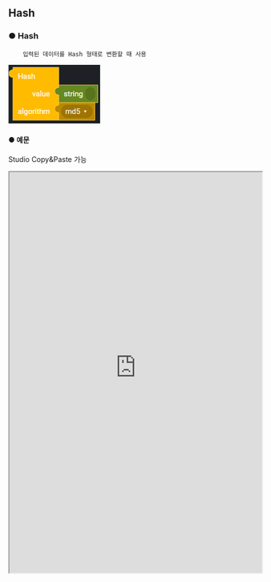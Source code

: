 ## Hash

### ● Hash

        입력된 데이터를 Hash 형태로 변환할 때 사용

![](../../img/assets/image%20%2854%29.png)

#### ● 예문
<p class='comment'>Studio Copy&Paste 가능</p>
<iframe
    src="https://d1sxhpvag16wqc.cloudfront.net/v3.1.0/hash/hash"
    width="100%"
    height="800px"
    allow=""
    sandbox="allow-scripts allow-same-origin" />
<div class="display-pdf">
    <p><img src="../../img/assets/hash_example.png" alt="" /></p>
</div>

#### ● 결과

```text
{
  "result": {
    "hashResult": "6fb0522f54422c3b6bc31ca7e9c1d469f19e2a50d50c9e30a1eee2fd397f5761"
  }
}
```

### ● Hash HMAC

        HMAC 값 생성 후 입력한 알고리즘으로 해쉬값을 출력할 때 사용

![](../../img/assets/image%20%2870%29.png)

#### ● 예문
<p class='comment'>Studio Copy&Paste 가능</p>
<iframe
    src="https://d1sxhpvag16wqc.cloudfront.net/v3.1.0/hash/hash_hmac"
    width="100%"
    height="800px"
    allow=""
    sandbox="allow-scripts allow-same-origin" />
<div class="display-pdf">
    <p><img src="../../img/assets/hash_hmac_example.png" alt="" /></p>
</div>

#### ● 결과

```text
{
  "result": {
    "hmacResult": "53626b23aacbc1891e56d5b83cd6977b0881679c3b0295c50aeca339c0d104cc"
  }
}
```

### ● 사용 가능한 알고리즘

|               |                |                 |                |                | 
| :------------ | :------------- | :-------------- | :------------- | :------------- |
| **md2**       | **ripemd256**  | **gost**        | **haval128,3** | **haval128,5** |
| **md4**       | **ripemd320**  | **gost-crypto** | **haval160,3** | **haval160,5** | 
| **md5**       | **tiger128,3** | **adler32**     | **haval192,3** | **haval192,5** |
| **sha1**      | **tiger160,3** | **crc32**       | **haval224,3** | **haval224,5** |
| **sha224**    | **tiger192,3** | **crc32b**      | **haval256,3** | **haval256,5** |
| **sha256**    | **tiger128,4** | **fnv132**      | **haval128,4** |                |
| **sha384**    | **tiger160,4** | **fnv1a32**     | **haval160,4** |                |
| **sha512**    | **tiger192,4** | **fnv164**      | **haval192,4** |                |
| **ripemd128** | **snefru**     | **fnv1a64**     | **haval224,4** |                |
| **ripemd160** | **snefru256**  | **joaat**       | **haval256,4** |                | 